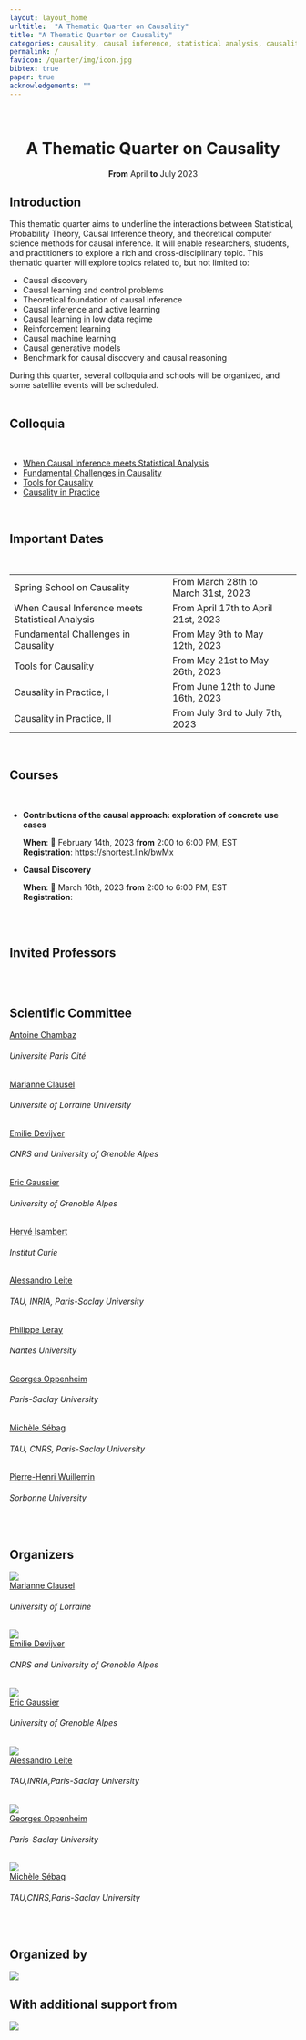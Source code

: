 ```yaml
---
layout: layout_home
urltitle:  "A Thematic Quarter on Causality"
title: "A Thematic Quarter on Causality"
categories: causality, causal inference, statistical analysis, causality challenges
permalink: /
favicon: /quarter/img/icon.jpg
bibtex: true
paper: true
acknowledgements: ""
---
```


<br>

<div class="row">
  <div class="col-xs-12">
    <center><h1>A Thematic Quarter on Causality</h1></center>
    <center><strong>From</strong> April <strong>to</strong> July 2023</center>
  </div>
</div>

<div class="row">
  <div class="col-xs-12"><a class="anchor" id="intro"></a>
    <h2>Introduction</h2>
  </div>
</div>
<div class="row">
  <div class="col-xs-12">
    <p>
    This thematic quarter aims to underline the interactions between Statistical, Probability Theory, Causal Inference theory, and theoretical computer science methods for causal inference. It will enable researchers, students, and practitioners to explore a rich and cross-disciplinary topic. This thematic quarter will explore topics related to, but not limited to:
    </p>
    <ul>
      <li>Causal discovery</li>
      <li>Causal learning and control problems</li>
      <li>Theoretical foundation of causal inference</li>
      <li>Causal inference and active learning</li>
      <li>Causal learning in low data regime</li>
      <li>Reinforcement learning</li>
      <li>Causal machine learning</li>
      <li>Causal generative models</li>
      <li>Benchmark for causal discovery and causal reasoning</li>
    </ul>
    During this quarter, several colloquia and schools will be organized, and some satellite events will be scheduled. 
  </div>
</div> <br>

<div class="row">
  <div class="col-xs-12 panel-group"><a class="anchor" id="colloquia"></a>
    <h2>Colloquia</h2>
    <br/>
      <ul>
        <li><a href="/analysis/" style="cursor:pointer;">When Causal Inference meets Statistical Analysis</a></li>
        <li><a href="/challenges/" style="cursor:pointer;">Fundamental Challenges in Causality</a></li>
        <li><a href="/tools/" style="cursor:pointer;">Tools for Causality</a></li>
        <li><a href="/practice/" style="cursor:pointer;">Causality in Practice</a></li>
      </ul>
  </div>
</div><br>

<div class="row">
  <div class="col-xs-12"><a class="anchor" id="dates"></a>
    <h2>Important Dates</h2>
    <br>
    <table class="table table-striped">
      <tbody>
       <tr>
          <td>Spring School on Causality</td>
          <td>From March 28th to March 31st, 2023</td>
	        <td><span class="countdown" reference="28 March 2023 08:00:00 UTC"></span></td>
        </tr>
        <tr>
          <td>When Causal Inference meets Statistical Analysis</td>
          <td>From April 17th to April 21st, 2023</td>
	        <td><span class="countdown" reference="17 April 2023 10:00:00 UTC"></span></td>
        </tr>
        <tr>
          <td>Fundamental Challenges in Causality</td>
          <td>From May 9th to May 12th, 2023</td>
          <td><span class="countdown" reference="9 May 2023 10:00:00 UTC"></span></td>
        </tr>
        <tr>
          <td>Tools for Causality</td>
          <td>From May 21st to May 26th, 2023</td>
          <td><span class="countdown" reference="21 May 2023 10:00:00 UTC"></span></td>
        </tr>
        <tr>
          <td>Causality in Practice, I</td>
          <td>From June 12th to June 16th, 2023</td>
          <td><span class="countdown" reference="12 June 2023 10:00:00 UTC"></span></td>
        </tr>
        <tr>
          <td>Causality in Practice, II</td>
          <td>From July 3rd to July 7th, 2023</td>
          <td><span class="countdown" reference="3 July 2023 10:00:00 UTC"></span></td>
        </tr>
      </tbody>
    </table>
  </div>
</div><br>

<div class="row">
  <div class="col-xs-12"><a class="anchor" id="courses"></a>
     <h2>Courses</h2>
     <br>
     <ul>
       <li><strong>Contributions of the causal approach: exploration of concrete use cases</strong></li>
          <p>
            <strong>When</strong>: 📅 February 14th, 2023 <strong>from</strong> 2:00 to 6:00 PM, EST <br />
            <strong>Registration</strong>: <a href="https://shortest.link/bwMx" target="_blank" alt="Click here to register to the workshop: contributions of the causal approach works">https://shortest.link/bwMx</a>
          </p>
        <li><strong>Causal Discovery</strong></li>
        <p>
           <strong>When</strong>: 📅 March 16th, 2023 <strong>from</strong> 2:00 to 6:00 PM, EST <br />
           <strong>Registration</strong>: <a href="https://datacraft.paris/event/atelier-causal-discovery-partons-a-la-decouverte-du-graphe-causal/" target="_blank" alt="Click here to register to the causal discovery workshop"></a>
        </p>
     </ul>
  </div>
</div><br><br>


<div class="row">
  <div class="col-xs-12"><a class="anchor" id="speakers"></a>
    <h2>Invited Professors</h2>
    <br>    
  </div>
</div>
<br>

<div class="row" id="scientificcommittee">
  <div class="col-xs-12">
    <h2>Scientific Committee</h2>
  </div>
</div>

<div class="row">
  <div class="col-xs-3">
    <div class="people-name"><a target="_blank" href="https://helios2.mi.parisdescartes.fr/~chambaz/index.php?choix=1">Antoine Chambaz</a><h6>Université Paris Cité</h6></div>
    <div class="people-name"><a target="_blank" href="https://sites.google.com/site/marianneclausel">Marianne Clausel</a><h6>Université of Lorraine University</h6></div>
    <div class="people-name"><a target="_blank" href="http://ama.liglab.fr/~devijvee">Emilie Devijver</a><h6>CNRS and University of Grenoble Alpes </h6></div>
    <div class="people-name"><a target="_blank" href="http://ama.liglab.fr/~gaussier">Eric Gaussier</a><h6>University of Grenoble Alpes </h6></div>
    <div class="people-name"><a target="_blank" href="https://institut-curie.org/personne/herve-isambert">Hervé Isambert</a><h6>Institut Curie</h6></div>
    <div class="people-name"><a target="_blank" href="">Alessandro Leite</a><h6>TAU, INRIA, Paris-Saclay University</h6></div>
    <div class="people-name"><a target="_blank" href="https://sites.google.com/site/codpleray/">Philippe Leray</a><h6>Nantes University</h6></div>
    <div class="people-name"><a target="_blank" href="#">Georges Oppenheim</a><h6>Paris-Saclay University</h6></div>
    <div class="people-name"><a target="_blank" href="https://www.lri.fr/~sebag">Michèle Sébag</a><h6>TAU, CNRS, Paris-Saclay University</h6></div>
    <div class="people-name"><a target="_blank" href="https://www.lip6.fr/Pierre-Henri.Wuillemin">Pierre-Henri Wuillemin</a><h6>Sorbonne University</h6></div>
  </div>
  <div class="col-xs-3">
  </div>
  <div class="col-xs-3">
  </div>
  <div class="col-xs-3">
  </div>
</div>
<br>

<div class="row">
  <div class="col-xs-12"><a class="anchor" id="organizers"></a>
    <h2>Organizers</h2>
  </div>
</div>

<div class="row">
  <!-- <div class="col-xs-1"></div> -->
  <div class="col-xs-2">
    <a href="https://sites.google.com/site/marianneclausel">
      <img class="people-pic" src="{{ "quarter/img/people/clausel.jpg" | prepend:site.baseurl }}">
    </a>
    <div class="people-name">
      <a href="https://sites.google.com/site/marianneclausel">Marianne Clausel</a>
      <h6>University of Lorraine</h6>
    </div>
  </div>
  <div class="col-xs-2">
    <a href="http://ama.liglab.fr/~devijvee/">
      <img class="people-pic" src="{{ "quarter/img/people/devijver.jpeg" | prepend:site.baseurl }}">
    </a>
    <div class="people-name">
      <a href="http://ama.liglab.fr/~devijvee/">Emilie Devijver</a>
      <h6>CNRS and University of Grenoble Alpes</h6>
    </div>
  </div>
  <div class="col-xs-2">
    <a href="http://ama.liglab.fr/~gaussier" target="_blank">
      <img class="people-pic" src="{{ "quarter/img/people/EG.jpeg" | prepend:site.baseurl }}">
    </a>
    <div class="people-name">
      <a href="http://ama.liglab.fr/~gaussier">Eric Gaussier</a>
      <h6>University of Grenoble Alpes</h6>
    </div>
  </div>
</div>
<div class="row">
  <div class="col-xs-2">
    <a href="#" target="_blank">
      <img class="people-pic" src="{{ "quarter/img/people/aleite.jpg" | prepend:site.baseurl }}">
    </a>
    <div class="people-name">
      <a href="#">Alessandro Leite</a>
      <h6>TAU,INRIA,Paris-Saclay University</h6>
    </div>
  </div>
  <div class="col-xs-2">
    <a href="#" target="_blank">
      <img class="people-pic" src="{{ "quarter/img/people/GO.jpeg" | prepend:site.baseurl }}">
    </a>
    <div class="people-name">
      <a href="#">Georges Oppenheim</a>
      <h6>Paris-Saclay University</h6>
    </div>
  </div>
  <div class="col-xs-2">
    <a href="https://www.lri.fr/~sebag/" target="_blank">
      <img class="people-pic" src="{{ "quarter/img/people/sebag.jpeg" | prepend:site.baseurl }}">
    </a>
    <div class="people-name">
      <a href="#">Michèle Sébag</a>
      <h6>TAU,CNRS,Paris-Saclay University</h6>
    </div>
  </div>  
</div>

<br>

<div class="row">
  <div class="col-xs-12"><a class="anchor" id="sponsors"></a>
    <h2>Organized by</h2>
  </div>
</div>

<div class="row"> 
  <div class="col-xs-4 award-sponsor">
    <img src="/quarter/img/organizers_sponsors.jpg"/>
  </div>    
</div>

<div class="row">
  <div class="col-xs-12"><a class="anchor" id="support"></a>
    <h2>With additional support from</h2>
  </div>
</div>

<div class="row">
  <div class="col-xs-3 award-sponsor">
     <img src="/quarter/img/support_sponsors.jpg"/>
  </div>  
</div>
